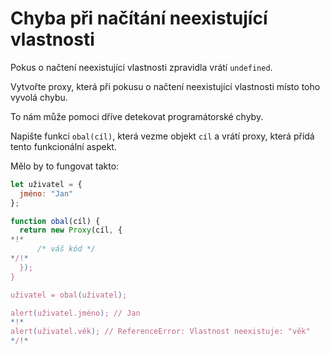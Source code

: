 # Chyba při načítání neexistující vlastnosti

Pokus o načtení neexistující vlastnosti zpravidla vrátí `undefined`.

Vytvořte proxy, která při pokusu o načtení neexistující vlastnosti místo toho vyvolá chybu.

To nám může pomoci dříve detekovat programátorské chyby.

Napište funkci `obal(cíl)`, která vezme objekt `cíl` a vrátí proxy, která přidá tento funkcionální aspekt.

Mělo by to fungovat takto:

```js
let uživatel = {
  jméno: "Jan"
};

function obal(cíl) {
  return new Proxy(cíl, {
*!*
      /* váš kód */
*/!*
  });
}

uživatel = obal(uživatel);

alert(uživatel.jméno); // Jan
*!*
alert(uživatel.věk); // ReferenceError: Vlastnost neexistuje: "věk"
*/!*
```
